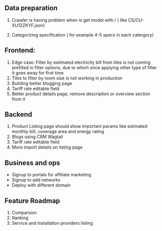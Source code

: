 ## Data preparation

1. Crawler is having problem when is get model with / ( like CS/CU-XU12ZKYF.json)

2. Categorizing specification ( for example 4-5 specs in each catergory)

## Frontend:

1. Edge case: Filter by estimated electricity bill from tiles is not coming prefilled in filter options, due to which once applying other type of filter it goes away for first time
2. Tiles to filter by room size is not working in production
3. Building better blogging page
4. Tariff rate editable field
5. Better product details page, remove description or overview section from it

## Backend

1. Product Listing page should show important params like estimated monthly bill, coverage area and energy rating
2. Blogs using CRM Wagtail
3. Tariff rate editable field
4. More import details on listing page

## Business and ops

- Signup to portals for affiliate marketing
- Signup to add networks
- Deploy with different domain

## Feature Roadmap
1. Comparsion
2. Ranking
3. Service and installation providers listing